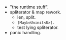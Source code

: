 
- "the runtime stuff".
- spliterator & map rework.
    - len, split.
    - `[MaybeUninit<U>]`.
    - test lying spliterator.
- panic handling.

